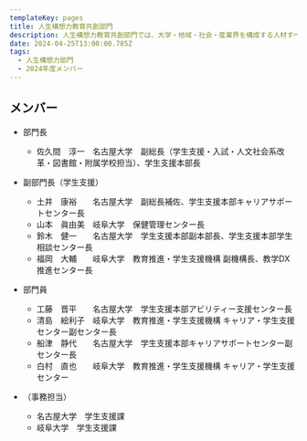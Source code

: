 ```yaml
---
templateKey: pages
title: ⼈⽣構想⼒教育共創部⾨
description: ⼈⽣構想⼒教育共創部⾨では、大学・地域・社会・産業界を構成する人材すべての生涯ウェルビーイングを育てる新たな教育の実施を担います。
date: 2024-04-25T13:00:00.785Z
tags:
  - ⼈⽣構想⼒部⾨
  - 2024年度メンバー
---
```

## メンバー

* 部門長

  * 佐久間　淳一　名古屋大学　副総長（学生支援・入試・人文社会系改革・図書館・附属学校担当）、学生支援本部長
    
* 副部門長（学生支援）

  * 土井　康裕　　名古屋大学　副総長補佐、学生支援本部キャリアサポートセンター長
  * 山本　眞由美　岐阜大学　保健管理センター長
  * 鈴木　健一　　名古屋大学　学生支援本部副本部長、学生支援本部学生相談センター長
  * 福岡　大輔　　岐阜大学　教育推進・学生支援機構 副機構長、教学DX推進センター長
    
* 部門員

  * 工藤　晋平　　名古屋大学　学生支援本部アビリティー支援センター長
  * 清島　絵利子　岐阜大学　教育推進・学生支援機構 キャリア・学生支援センター副センター長
  * 船津　静代　　名古屋大学　学生支援本部キャリアサポートセンター副センター長
  * 白村　直也　　岐阜大学　教育推進・学生支援機構 キャリア・学生支援センター

* （事務担当）

  * 名古屋大学　学生支援課
  * 岐阜大学　学生支援課
